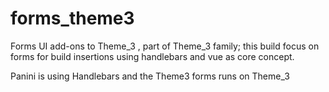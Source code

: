 # forms_theme3

Forms UI add-ons to Theme_3 , part of Theme_3 family; this build focus on forms for build insertions using handlebars and vue as core concept.

Panini is using Handlebars and the Theme3 forms runs on Theme_3